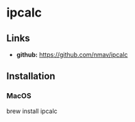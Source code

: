 # ipcalc
## Links
* **github:** https://github.com/nmav/ipcalc

## Installation
### MacOS
brew install ipcalc
